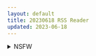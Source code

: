 ```yaml
---
layout: default
title: 20230618 RSS Reader
updated: 2023-06-18
---
```


<details class='content-parent'>
<summary>
NSFW
</summary>
<details class='content-child'>
<summary>
<span class='rss-title'> [小春个人汉化][ばっくゆあらっく (mogO-721)] 巫女鬼姦 </span> <a class='rss-link' href='https://gmgard.com/gm122764' target='_blank'>&nbsp;</a>
<div class='rss-published'> 🕛 20230617 08:04:32</div>
</summary>
<img src="https://static.gmgard.us/Images/upload/13331172331412094.jpg" /><br /><p>人类与鬼族们的战斗即将进入尾声</p>
</details>
<details class='content-child'>
<summary>
<span class='rss-title'> [steam官中][RJ01060153][PEACH CAT] 処女と執事と魔女の島V1.02 </span> <a class='rss-link' href='https://gmgard.com/gm122760' target='_blank'>&nbsp;</a>
<div class='rss-published'> 🕛 20230617 06:57:50</div>
</summary>
<img src="https://static.gmgard.us/Images/upload/19960171755152667.jpg" /><br /><p>
伊莉娜是一名居住在瓦贝因岛上的见习魔女，
与她的母亲赛丽娜塔以及管家雷加德住在一起。
光阴荏苒，伊莉娜也到了接受晋升为真正的魔女的试炼的年纪。
这场试炼的内容是前往岛上几处拥有魔力的泉水，并且在泉水中沐浴，让身体直接吸收蕴藏在泉水中的魔力。
如果换做平时，这样的试炼和旅游相差无几；可巧合的是，瓦贝因岛突然成为了作恶多端的魔王的目标！
魔王释放出了大批强大的魔物，意图将瓦贝因岛占为己有。
身为前任</p>
</details>
<details class='content-child'>
<summary>
<span class='rss-title'> 闪乱神乐 ESTIVAL VERSUS 四季 </span> <a class='rss-link' href='https://gmgard.com/gm122765' target='_blank'>&nbsp;</a>
<div class='rss-published'> 🕛 20230617 05:37:27</div>
</summary>
<img src="https://static.gmgard.us/Images/upload/15059172137277776.jpg" /><br /><p>闪乱神乐EV白金了，纪念图一张。</p>
</details>
<details class='content-child'>
<summary>
<span class='rss-title'> (同人誌) [おとなごっこ委員会 (よろず)] 僕らのCQC (オリジナル) </span> <a class='rss-link' href='https://gmgard.com/gm122763' target='_blank'>&nbsp;</a>
<div class='rss-published'> 🕛 20230617 04:52:28</div>
</summary>
<img src="https://static.gmgard.us/Images/upload/91847172052279138.jpg" /><br /><p>几个小故事拼凑起来的萝莉本。看了一下，发现封面的那对诱人萝莉姐妹根本没有出场，就只是有张封面而已，货不对板啊。对于这种画一个好的包装封面来打包散装小故事，并且还没有任何与封面相关内容的行为，我表示强烈的谴责，这TM纯纯的欺诈呀。</p>
</details>
<details class='content-child'>
<summary>
<span class='rss-title'> (生肉)[遊亀こねふ(男の子で遊ぼう)] 男の娘ソープ島 </span> <a class='rss-link' href='https://gmgard.com/gm122762' target='_blank'>&nbsp;</a>
<div class='rss-published'> 🕛 20230617 04:18:05</div>
</summary>
<img src="https://static.gmgard.us/Images/upload/95468172018051202.jpg" /><br /><p>在异国岛屿和两个可爱的小伪娘交流剑法这种体验可不多得。</p>
</details>
<details class='content-child'>
<summary>
<span class='rss-title'> [无修正][未知字幕组][ファイブウェイズ] 堕落 女教師破壊 1-3 </span> <a class='rss-link' href='https://gmgard.com/gm122761' target='_blank'>&nbsp;</a>
<div class='rss-published'> 🕛 20230617 04:10:21</div>
</summary>
<img src="https://iili.io/H6UDqAb.gif" /><br /><p>&nbsp;学生想强奸老师 老师激烈反抗过 但是也无济于事 最后还是屈服了 这种类型我真的挺喜欢的 不过结局不是我喜欢的 我所期待的结局是带着把他们杀了的恨意反抗 而不是屈服 只能说下次动嘴的时候 使尽吃奶的力气咬就行了 给他们一点小小的震撼&nbsp;</p>
</details>

</details>
